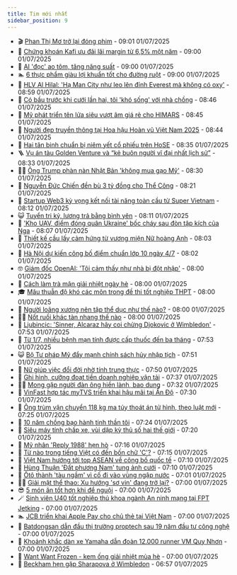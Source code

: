 ```yaml
---
title: Tim mới nhất
sidebar_position: 9
---
```


<!-- vnexpress-tin-moi-nhat:START -->
- 🎬 [Phan Thị Mơ trở lại đóng phim](https://vnexpress.net/phan-thi-mo-tro-lai-dong-phim-4908610.html) - 09:01 01/07/2025
- 🐎 [Chứng khoán Kafi ưu đãi lãi margin từ 6,5% một năm](https://vnexpress.net/chung-khoan-kafi-uu-dai-lai-margin-tu-6-5-mot-nam-4908791.html) - 09:00 01/07/2025
- 🦍 [AI &#39;đọc&#39; ao tôm, tăng năng suất](https://vnexpress.net/ai-doc-ao-tom-tang-nang-suat-4908736.html) - 09:00 01/07/2025
- 🏊 [6 thực phẩm giàu lợi khuẩn tốt cho đường ruột](https://vnexpress.net/6-thuc-pham-giau-loi-khuan-tot-cho-duong-ruot-4908637.html) - 09:00 01/07/2025
- 🎊 [HLV Al Hilal: &#39;Hạ Man City như leo lên đỉnh Everest mà không có oxy&#39;](https://vnexpress.net/hlv-al-hilal-ha-man-city-nhu-leo-len-dinh-everest-ma-khong-co-oxy-4908795.html) - 08:59 01/07/2025
- 🎃 [Có bầu trước khi cưới lần hai, tôi &#39;khó sống&#39; với nhà chồng](https://vnexpress.net/co-bau-truoc-cuoi-vang-cuoi-bi-me-chong-giu-chong-tho-o-ba-chong-kho-khinh-thuong-4908623.html) - 08:46 01/07/2025
- 🧰 [Mỹ phát triển tên lửa siêu vượt âm giá rẻ cho HIMARS](https://vnexpress.net/my-phat-trien-ten-lua-sieu-vuot-am-gia-re-cho-himars-4908624.html) - 08:45 01/07/2025
- 🔭 [Người đẹp truyền thông tại Hoa hậu Hoàn vũ Việt Nam 2025](https://vnexpress.net/nguoi-dep-truyen-thong-tai-hoa-hau-hoan-vu-viet-nam-2025-4906470.html) - 08:44 01/07/2025
- 🫶 [Hai tân binh chuẩn bị niêm yết cổ phiếu trên HoSE](https://vnexpress.net/hai-tan-binh-chuan-bi-niem-yet-co-phieu-tren-hose-4908762.html) - 08:35 01/07/2025
- 🪜 [Vụ án tàu Golden Venture và “kẻ buôn người vĩ đại nhất lịch sử”](https://vnexpress.net/vu-an-tau-golden-venture-va-ke-buon-nguoi-vi-dai-nhat-lich-su-4908633.html) - 08:33 01/07/2025
- 👨‍🏫 [Ông Trump phàn nàn Nhật Bản &#39;không mua gạo Mỹ&#39;](https://vnexpress.net/ong-trump-phan-nan-nhat-ban-khong-mua-gao-my-4908702.html) - 08:30 01/07/2025
- 🎊 [Nguyễn Đức Chiến đền bù 3 tỷ đồng cho Thể Công](https://vnexpress.net/nguyen-duc-chien-den-bu-3-ty-dong-cho-the-cong-4908767.html) - 08:21 01/07/2025
- 🎊 [Startup Web3 kỳ vọng kết nối tài năng toàn cầu từ Super Vietnam](https://vnexpress.net/startup-web3-ky-vong-ket-noi-tai-nang-toan-cau-tu-super-vietnam-4908691.html) - 08:12 01/07/2025
- 😺 [Tuyển tri kỷ, lương trả bằng bình yên](https://vnexpress.net/tuyen-tri-ky-luong-tra-bang-binh-yen-4908711.html) - 08:11 01/07/2025
- 🐘 [&#39;Kho UAV, điểm đóng quân Ukraine&#39; bốc cháy sau đòn tập kích của Nga](https://vnexpress.net/kho-uav-diem-dong-quan-ukraine-boc-chay-sau-don-tap-kich-cua-nga-4908696.html) - 08:07 01/07/2025
- 🌁 [Thiết kế cầu lấy cảm hứng từ vương miện Nữ hoàng Anh](https://vnexpress.net/thiet-ke-cau-lay-cam-hung-tu-vuong-mien-nu-hoang-anh-4906769.html) - 08:03 01/07/2025
- 🐲 [Hà Nội dự kiến công bố điểm chuẩn lớp 10 ngày 4/7](https://vnexpress.net/ha-noi-du-kien-cong-bo-diem-chuan-lop-10-ngay-4-7-4908744.html) - 08:02 01/07/2025
- 🤓 [Giám đốc OpenAI: &#39;Tôi cảm thấy như nhà bị đột nhập&#39;](https://vnexpress.net/giam-doc-openai-toi-cam-thay-nhu-nha-bi-dot-nhap-4908643.html) - 08:00 01/07/2025
- 💪 [Cách làm trà mận giải nhiệt ngày hè](https://vnexpress.net/cach-lam-tra-man-giai-nhiet-ngay-he-4908365.html) - 08:00 01/07/2025
- 🎓 [Mâu thuẫn độ khó các môn trong đề thi tốt nghiệp THPT](https://vnexpress.net/dap-an-thi-tot-nghiep-thpt-2025-mau-thuan-do-kho-cac-mon-thi-tot-nghiep-thpt-4908726.html) - 08:00 01/07/2025
- 🫣 [Người loãng xương nên tập thể dục như thế nào?](https://vnexpress.net/nguoi-loang-xuong-nen-tap-the-duc-nhu-the-nao-4908734.html) - 08:00 01/07/2025
- 🧑‍💻 [Nốt ruồi khác tàn nhang thế nào](https://vnexpress.net/not-ruoi-khac-tan-nhang-the-nao-4908566.html) - 08:00 01/07/2025
- 🐲 [Ljubincic: &#39;Sinner, Alcaraz hãy coi chừng Djokovic ở Wimbledon&#39;](https://vnexpress.net/ljubincic-sinner-alcaraz-hay-coi-chung-djokovic-o-wimbledon-4908745.html) - 07:53 01/07/2025
- 🌝 [Từ 1/7, nhiều bệnh mạn tính được cấp thuốc đến ba tháng](https://vnexpress.net/tu-1-7-nhieu-benh-man-tinh-duoc-cap-thuoc-tren-30-ngay-4908728.html) - 07:53 01/07/2025
- 😺 [Bộ Tư pháp Mỹ đẩy mạnh chính sách hủy nhập tịch](https://vnexpress.net/bo-tu-phap-my-day-manh-chinh-sach-huy-nhap-tich-4908591.html) - 07:51 01/07/2025
- 🐎 [Nữ giúp việc đổi đời nhờ tính trung thực](https://vnexpress.net/nu-giup-viec-doi-doi-nho-tinh-trung-thuc-4908720.html) - 07:50 01/07/2025
- 🎡 [Ghi hình, cưỡng đoạt tiền doanh nghiệp vận tải](https://vnexpress.net/ghi-hinh-cuong-doat-tien-doanh-nghiep-van-tai-4908678.html) - 07:37 01/07/2025
- 👨‍🏫 [Mong gặp người đàn ông hiền lành, bao dung](https://vnexpress.net/mong-gap-nguoi-dan-ong-hien-lanh-bao-dung-4908719.html) - 07:32 01/07/2025
- 🦆 [VinFast hợp tác myTVS triển khai hậu mãi tại Ấn Độ](https://vnexpress.net/vinfast-hop-tac-mytvs-trien-khai-hau-mai-tai-an-do-4908480.html) - 07:30 01/07/2025
- 🚦 [Ông trùm vận chuyển 118 kg ma túy thoát án tử hình, theo luật mới](https://vnexpress.net/ong-trum-van-chuyen-118-kg-ma-tuy-thoat-an-tu-hinh-theo-luat-moi-4908692.html) - 07:25 01/07/2025
- 💫 [10 năm chồng bạo hành tinh thần tôi](https://vnexpress.net/10-nam-chong-bao-hanh-tinh-than-toi-4908631.html) - 07:24 01/07/2025
- 🎉 [Siêu máy tính chấp xe, vùi dập kỳ thủ số hai thế giới](https://vnexpress.net/sieu-may-tinh-chap-xe-vui-dap-ky-thu-so-hai-the-gioi-4908679.html) - 07:20 01/07/2025
- 🌋 [Mỹ nhân &#39;Reply 1988&#39; hẹn hò](https://vnexpress.net/my-nhan-reply-1988-hen-ho-4908689.html) - 07:16 01/07/2025
- 🤖 [Từ nào trong tiếng Việt có đến bốn chữ &#39;C&#39;?](https://vnexpress.net/cau-do-tieng-viet-do-chu-day-la-chu-gi-tu-nao-trong-tieng-viet-co-den-bon-chu-c-4908727.html) - 07:15 01/07/2025
- 🦏 [Việt Nam hướng tới top ASEAN về công bố quốc tế](https://vnexpress.net/viet-nam-huong-toi-top-asean-ve-cong-bo-quoc-te-4908636.html) - 07:10 01/07/2025
- 🦩 [Hùng Thuận &#39;Đất phương Nam&#39; tung ảnh cưới](https://vnexpress.net/hung-thuan-dat-phuong-nam-tung-anh-cuoi-4908677.html) - 07:10 01/07/2025
- 👺 [Ôtô thành &#39;tàu ngầm&#39; vì cố đi vào vùng ngập nước](https://vnexpress.net/oto-thanh-tau-ngam-vi-co-di-vao-vung-ngap-nuoc-4908708.html) - 07:01 01/07/2025
- 🧑‍🏫 [Giải mật thể thao: Xu hướng &#39;sơ vin&#39; đang trở lại?](https://vnexpress.net/giai-mat-the-thao-xu-huong-so-vin-dang-tro-lai-4908714.html) - 07:00 01/07/2025
- 😎 [5 món ăn tốt hơn khi để nguội](https://vnexpress.net/5-mon-an-tot-hon-khi-de-nguoi-4908671.html) - 07:00 01/07/2025
- 🪄 [Sinh viên U40 tốt nghiệp thủ khoa ngành An ninh mạng tại FPT Jetking](https://vnexpress.net/sinh-vien-u40-tot-nghiep-thu-khoa-nganh-an-ninh-mang-tai-fpt-jetking-4908666.html) - 07:00 01/07/2025
- 🏊 [JCB triển khai Apple Pay cho chủ thẻ tại Việt Nam](https://vnexpress.net/jcb-trien-khai-apple-pay-cho-chu-the-tai-viet-nam-4908663.html) - 07:00 01/07/2025
- 💃 [Batdongsan dẫn đầu thị trường proptech sau 19 năm đầu tư công nghệ](https://vnexpress.net/batdongsan-dan-dau-thi-truong-proptech-sau-19-nam-dau-tu-cong-nghe-4908640.html) - 07:00 01/07/2025
- 🦆 [Khoảnh khắc dàn xe Yamaha dẫn đoàn 12.000 runner VM Quy Nhơn](https://vnexpress.net/khoanh-khac-dan-xe-yamaha-dan-doan-12-000-runner-vm-quy-nhon-4908559.html) - 07:00 01/07/2025
- 🎊 [Want Want Frozen - kem ống giải nhiệt mùa hè](https://vnexpress.net/want-want-frozen-kem-ong-giai-nhiet-mua-he-4907243.html) - 07:00 01/07/2025
- 👺 [Beckham hẹn gặp Sharapova ở Wimbledon](https://vnexpress.net/beckham-hen-gap-sharapova-o-wimbledon-4908698.html) - 06:57 01/07/2025<!-- vnexpress-tin-moi-nhat:END -->
